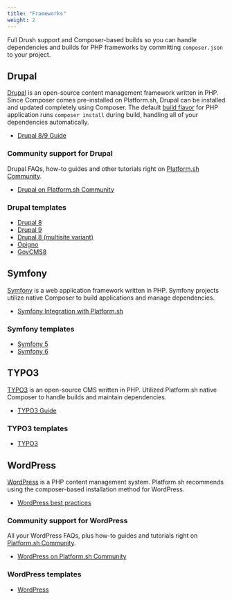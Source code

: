 ```yaml
---
title: "Frameworks"
weight: 2
---
```


Full Drush support and Composer-based builds
so you can handle dependencies and builds for PHP frameworks by committing `composer.json` to your project.

## Drupal

[Drupal](https://www.drupal.org/) is an open-source content management framework written in PHP.
Since Composer comes pre-installed on Platform.sh, Drupal can be installed and updated completely using Composer.
The default [build flavor](../../create-apps/app-reference.md#build) for PHP application
runs `composer install` during build, handling all of your dependencies automatically.

* [Drupal 8/9 Guide](../../guides/drupal9/_index.md)

### Community support for Drupal

Drupal FAQs, how-to guides and other tutorials right on [Platform.sh Community](https://community.platform.sh/).

* [Drupal on Platform.sh Community](https://community.platform.sh/search?q=drupal)

### Drupal templates

* [Drupal 8](https://github.com/platformsh-templates/drupal8)
* [Drupal 9](https://github.com/platformsh-templates/drupal9)
* [Drupal 8 (multisite variant)](https://github.com/platformsh-templates/drupal8-multisite)
* [Opigno](https://github.com/platformsh-templates/drupal8-opigno)
* [GovCMS8](https://github.com/platformsh-templates/drupal8-govcms8)

## Symfony

[Symfony](https://symfony.com/) is a web application framework written in PHP. Symfony projects utilize native Composer to build applications and manage dependencies.

* [Symfony Integration with Platform.sh](https://symfony.com/cloud)

### Symfony templates

* [Symfony 5](https://github.com/symfonycorp/platformsh-symfony-template/tree/5.4)
* [Symfony 6](https://github.com/symfonycorp/platformsh-symfony-template/tree/6.0)

## TYPO3

[TYPO3](https://typo3.org/) is an open-source CMS written in PHP. Utilized Platform.sh native Composer to handle builds and maintain dependencies.

* [TYPO3 Guide](/guides/typo3/deploy/_index.md)

### TYPO3 templates

* [TYPO3](https://github.com/platformsh-templates/typo3)

## WordPress

[WordPress](https://wordpress.com/) is a PHP content management system. Platform.sh recommends using the composer-based installation method for WordPress.

* [WordPress best practices](/guides/wordpress/_index.md)

### Community support for WordPress

All your WordPress FAQs, plus how-to guides and tutorials right on [Platform.sh Community](https://community.platform.sh/).

* [WordPress on Platform.sh Community](https://community.platform.sh/search?q=wordpress)

### WordPress templates

* [WordPress](https://github.com/platformsh-templates/wordpress-composer)
